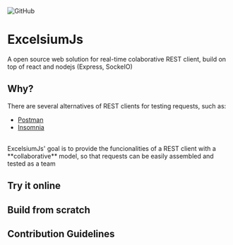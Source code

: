 ![GitHub](https://img.shields.io/github/license/elianbatista/excelsiumjs)
# ExcelsiumJs 
A open source web solution for real-time colaborative REST client, build on top of react and nodejs (Express, SockeIO) 

## Why?

There are several alternatives of REST clients for testing requests, such as:
 - [Postman](https://www.postman.com/)
 - [Insomnia](https://insomnia.rest/)
<br/>
ExcelsiumJs' goal is to provide the funcionalities of a REST client with a **collaborative** model, so that requests can be easily assembled and tested as a team

## Try it online


## Build from scratch


## Contribution Guidelines

